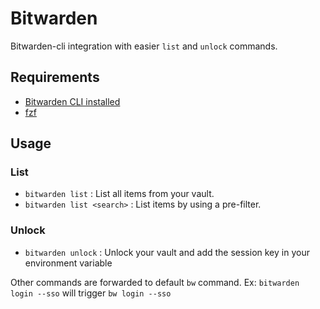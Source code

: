 # Bitwarden
Bitwarden-cli integration with easier `list` and `unlock` commands.

## Requirements
* [Bitwarden CLI installed](https://github.com/bitwarden/clients/tree/master/apps/cli)
* [fzf](https://github.com/junegunn/fzf)

## Usage
### List
* `bitwarden list` : List all items from your vault.
* `bitwarden list <search>` : List items by using a pre-filter.

### Unlock
* `bitwarden unlock` : Unlock your vault and add the session key in your environment variable

Other commands are forwarded to default `bw` command.
Ex: `bitwarden login --sso` will trigger `bw login --sso` 

